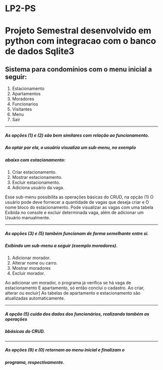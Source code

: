 # LP2-PS
# Projeto Semestral desenvolvido em python com integracao com o banco de dados Sqlite3
## Sistema para condomínios com o menu inicial a seguir:
1. Estacionamento
2. Apartamentos
3. Moradores
4. Funcionarios
5. Visitantes
9. Menu
0. Sair
************************************************************************
##### As opções (1) e (2) são bem similares com relação ao funcionamento.
##### Ao optar por ela, o usuário visualiza um sub-menu, no exemplo 
##### abaixo com estacionamento:
1. Criar estacionamento.
2. Mostrar estacionamento.
3. Excluir estacionamento.
4. Adiciona usuário da vaga.

Esse sub-menu possibilita as operações básicas do CRUD, na opção (1)
O usuário pode deve fornecer a quantidade de vagas que deseja criar e
O nome bloco do estacionamento. Pode visualizar as vagas com uma tabela 
Exibida no console e excluir determinada vaga, além de adicionar um 
Usuário manualmente.
************************************************************************
##### As opções (3) e (5) também funcionam de forma semelhante entre si.
##### Exibindo um sub-menu a seguir (exemplo moradores).
1. Adicionar morador.
2. Alterar nome ou carro.
3. Mostrar moradores
4. Excluir morador.

Ao adicionar um morador, o programa ja verifica se há vaga de estacionamento
E apartamento, só então conclui o cadastro. Ao criar, alterar ou excluir]
As tabelas de apartamento e estacionamento são atualizadas automaticamente.
**************************************************************************
##### A opção (5) cuida dos dados dos funcionários, realizando também as operações 
##### bbásicas do CRUD.
**************************************************************************
##### As opções (9) e (0) retornam ao menu inicial e finalizam o 
##### programa, respectivamente.
